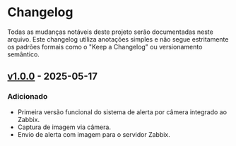 # Changelog

Todas as mudanças notáveis deste projeto serão documentadas neste arquivo.
Este changelog utiliza anotações simples e não segue estritamente os padrões formais como o "Keep a Changelog" ou versionamento semântico.

## [v1.0.0] - 2025-05-17

### Adicionado
- Primeira versão funcional do sistema de alerta por câmera integrado ao Zabbix.
- Captura de imagem via câmera.
- Envio de alerta com imagem para o servidor Zabbix.

<!-- Links para as tags -->
[v1.0.0]: https://github.com/jhonyti/zabbix-cam-alert/releases/tag/v1.0.0

<!-- t

teste no
app



 -->

